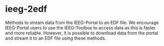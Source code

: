 ieeg-2edf
=========

Methods to stream data from the IEEG-Portal to an EDF file. We encourage IEEG-Portal users to use the IEEG-Toolbox to access data as this is faster and more reliable. However, it is possible to download data from the portal and stream it to an EDF file using these methods.
